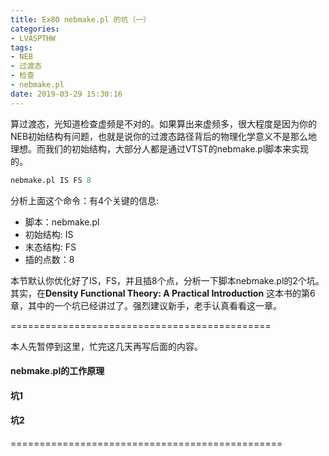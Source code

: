 ```yaml
---
title: Ex80 nebmake.pl 的坑（一）
categories: 
- LVASPTHW
tags: 
- NEB
- 过渡态
- 检查
- nebmake.pl
date: 2019-03-29 15:30:16
---
```


算过渡态，光知道检查虚频是不对的。如果算出来虚频多，很大程度是因为你的NEB初始结构有问题，也就是说你的过渡态路径背后的物理化学意义不是那么地理想。而我们的初始结构，大部分人都是通过VTST的nebmake.pl脚本来实现的。

```fortran
nebmake.pl IS FS 8 
```

分析上面这个命令：有4个关键的信息:

* 脚本：nebmake.pl
* 初始结构: IS
* 末态结构: FS
* 插的点数：8

本节默认你优化好了IS，FS，并且插8个点，分析一下脚本nebmake.pl的2个坑。其实，在**Density Functional Theory: A Practical Introduction** 这本书的第6章，其中的一个坑已经讲过了。强烈建议新手，老手认真看看这一章。

=============================================

本人先暂停到这里，忙完这几天再写后面的内容。

#### nebmake.pl的工作原理

#### 坑1

#### 坑2

===============================================